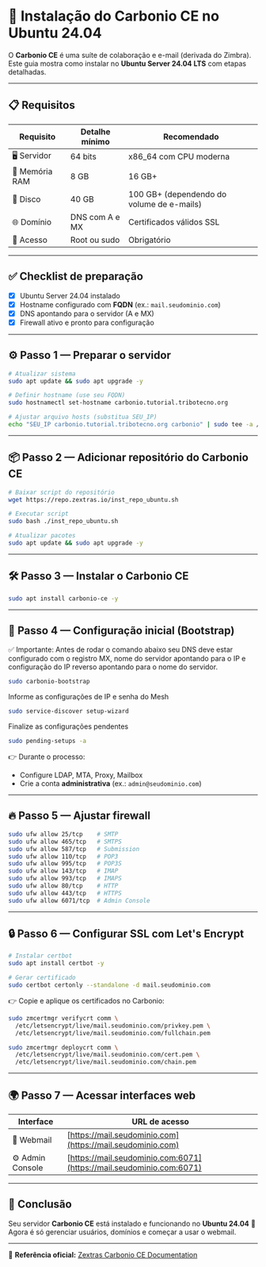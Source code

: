 # 🚀 Instalação do Carbonio CE no Ubuntu 24.04

O **Carbonio CE** é uma suíte de colaboração e e-mail (derivada do Zimbra).  
Este guia mostra como instalar no **Ubuntu Server 24.04 LTS** com etapas detalhadas.  

---

## 📋 Requisitos

| Requisito        | Detalhe mínimo | Recomendado |
|------------------|----------------|-------------|
| 🖥️ Servidor       | 64 bits        | x86_64 com CPU moderna |
| 💾 Memória RAM    | 8 GB           | 16 GB+ |
| 💽 Disco         | 40 GB          | 100 GB+ (dependendo do volume de e-mails) |
| 🌐 Domínio       | DNS com A e MX | Certificados válidos SSL |
| 🔑 Acesso        | Root ou sudo   | Obrigatório |

---

## ✅ Checklist de preparação

- [x] Ubuntu Server 24.04 instalado  
- [x] Hostname configurado com **FQDN** (ex.: `mail.seudominio.com`)  
- [x] DNS apontando para o servidor (A e MX)  
- [x] Firewall ativo e pronto para configuração  

---

## ⚙️ Passo 1 — Preparar o servidor

```bash
# Atualizar sistema
sudo apt update && sudo apt upgrade -y

# Definir hostname (use seu FQDN)
sudo hostnamectl set-hostname carbonio.tutorial.tribotecno.org

# Ajustar arquivo hosts (substitua SEU_IP)
echo "SEU_IP carbonio.tutorial.tribotecno.org carbonio" | sudo tee -a /etc/hosts
````

---

## 📦 Passo 2 — Adicionar repositório do Carbonio CE

```bash
# Baixar script do repositório
wget https://repo.zextras.io/inst_repo_ubuntu.sh

# Executar script
sudo bash ./inst_repo_ubuntu.sh

# Atualizar pacotes
sudo apt update && sudo apt upgrade -y
```

---

## 🛠️ Passo 3 — Instalar o Carbonio CE

```bash
sudo apt install carbonio-ce -y
```

---

## 🔧 Passo 4 — Configuração inicial (Bootstrap)

✅ Importante:  Antes de rodar o comando abaixo seu DNS deve estar configurado com o registro MX, nome do servidor apontando para o IP e configuração do IP reverso apontando para o nome do servidor.

```bash
sudo carbonio-bootstrap
```
Informe as configurações de IP e senha do Mesh
```bash
sudo service-discover setup-wizard
```
Finalize as configurações pendentes
```bash
sudo pending-setups -a
```

👉 Durante o processo:

* Configure LDAP, MTA, Proxy, Mailbox
* Crie a conta **administrativa** (ex.: `admin@seudominio.com`)

---

## 🔥 Passo 5 — Ajustar firewall

```bash
sudo ufw allow 25/tcp    # SMTP
sudo ufw allow 465/tcp   # SMTPS
sudo ufw allow 587/tcp   # Submission
sudo ufw allow 110/tcp   # POP3
sudo ufw allow 995/tcp   # POP3S
sudo ufw allow 143/tcp   # IMAP
sudo ufw allow 993/tcp   # IMAPS
sudo ufw allow 80/tcp    # HTTP
sudo ufw allow 443/tcp   # HTTPS
sudo ufw allow 6071/tcp  # Admin Console
```

---

## 🔒 Passo 6 — Configurar SSL com Let's Encrypt

```bash
# Instalar certbot
sudo apt install certbot -y

# Gerar certificado
sudo certbot certonly --standalone -d mail.seudominio.com
```

👉 Copie e aplique os certificados no Carbonio:

```bash
sudo zmcertmgr verifycrt comm \
  /etc/letsencrypt/live/mail.seudominio.com/privkey.pem \
  /etc/letsencrypt/live/mail.seudominio.com/fullchain.pem

sudo zmcertmgr deploycrt comm \
  /etc/letsencrypt/live/mail.seudominio.com/cert.pem \
  /etc/letsencrypt/live/mail.seudominio.com/chain.pem
```

---

## 🌍 Passo 7 — Acessar interfaces web

| Interface        | URL de acesso                                                        |
| ---------------- | -------------------------------------------------------------------- |
| 📧 Webmail       | [https://mail.seudominio.com](https://mail.seudominio.com)           |
| ⚙️ Admin Console | [https://mail.seudominio.com:6071](https://mail.seudominio.com:6071) |

---

## 🎉 Conclusão

Seu servidor **Carbonio CE** está instalado e funcionando no **Ubuntu 24.04** 🚀
Agora é só gerenciar usuários, domínios e começar a usar o webmail.

---

📌 **Referência oficial:** [Zextras Carbonio CE Documentation](https://docs.zextras.com/carbonio-ce/html/install/scenarios/single-server-scenario.html)

